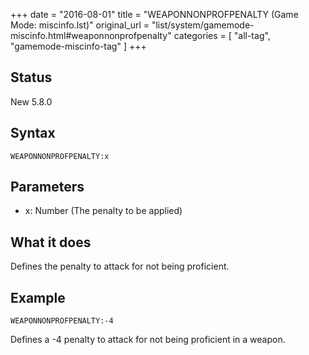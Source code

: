 +++
date = "2016-08-01"
title = "WEAPONNONPROFPENALTY (Game Mode: miscinfo.lst)"
original_url = "list/system/gamemode-miscinfo.html#weaponnonprofpenalty"
categories = [ "all-tag", "gamemode-miscinfo-tag" ]
+++

## Status

New 5.8.0

## Syntax

`WEAPONNONPROFPENALTY:x`

## Parameters

-   x: Number (The penalty to be applied)



What it does
------------

Defines the penalty to attack for not being proficient.

Example
-------

`WEAPONNONPROFPENALTY:-4`

Defines a -4 penalty to attack for not being proficient in a weapon.

